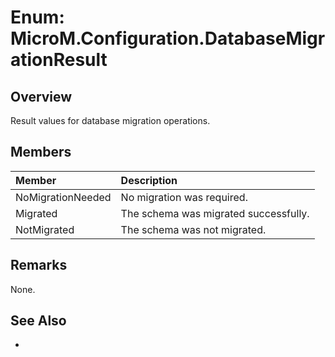 # Enum: MicroM.Configuration.DatabaseMigrationResult
## Overview
Result values for database migration operations.

## Members
| Member | Description |
|:------------|:-------------|
| NoMigrationNeeded | No migration was required. |
| Migrated | The schema was migrated successfully. |
| NotMigrated | The schema was not migrated. |

## Remarks
None.

## See Also
-
